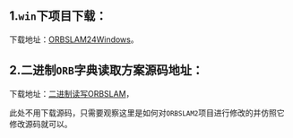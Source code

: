 ## 1.`win`下项目下载：

下载地址：[ORBSLAM24Windows](https://github.com/phdsky/ORBSLAM24Windows)。

## 2.二进制`ORB`字典读取方案源码地址：

下载地址：[二进制读写ORBSLAM](https://github.com/poine/ORB_SLAM2)，

此处不用下载源码，只需要观察这里是如何对`ORBSLAM2`项目进行修改的并仿照它修改源码就可以。
